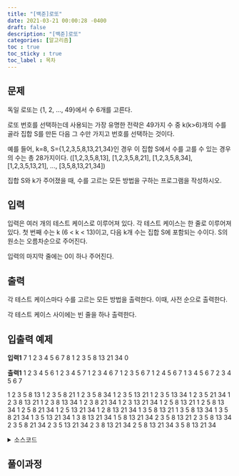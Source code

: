 ```yaml
---
title: "[백준]로또"
date: 2021-03-21 00:00:28 -0400
draft: false
description: "[백준]로또"
categories: [알고리즘]
toc : true
toc_sticky : true
toc_label : 목차
---
```


## 문제

독일 로또는 {1, 2, ..., 49}에서 수 6개를 고른다.

로또 번호를 선택하는데 사용되는 가장 유명한 전략은 49가지 수 중 k(k>6)개의 수를 골라 집합 S를 만든 다음 그 수만 가지고 번호를 선택하는 것이다.

예를 들어, k=8, S={1,2,3,5,8,13,21,34}인 경우 이 집합 S에서 수를 고를 수 있는 경우의 수는 총 28가지이다. ([1,2,3,5,8,13], [1,2,3,5,8,21], [1,2,3,5,8,34], [1,2,3,5,13,21], ..., [3,5,8,13,21,34])

집합 S와 k가 주어졌을 때, 수를 고르는 모든 방법을 구하는 프로그램을 작성하시오.

## 입력

입력은 여러 개의 테스트 케이스로 이루어져 있다. 각 테스트 케이스는 한 줄로 이루어져 있다. 첫 번째 수는 k (6 < k < 13)이고, 다음 k개 수는 집합 S에 포함되는 수이다. S의 원소는 오름차순으로 주어진다.

입력의 마지막 줄에는 0이 하나 주어진다. 

## 출력

각 테스트 케이스마다 수를 고르는 모든 방법을 출력한다. 이때, 사전 순으로 출력한다.

각 테스트 케이스 사이에는 빈 줄을 하나 출력한다.

## 입출력 예제

**입력1**
7 1 2 3 4 5 6 7
8 1 2 3 5 8 13 21 34
0

**출력1**
1 2 3 4 5 6
1 2 3 4 5 7
1 2 3 4 6 7
1 2 3 5 6 7
1 2 4 5 6 7
1 3 4 5 6 7
2 3 4 5 6 7

1 2 3 5 8 13
1 2 3 5 8 21
1 2 3 5 8 34
1 2 3 5 13 21
1 2 3 5 13 34
1 2 3 5 21 34
1 2 3 8 13 21
1 2 3 8 13 34
1 2 3 8 21 34
1 2 3 13 21 34
1 2 5 8 13 21
1 2 5 8 13 34
1 2 5 8 21 34
1 2 5 13 21 34
1 2 8 13 21 34
1 3 5 8 13 21
1 3 5 8 13 34
1 3 5 8 21 34
1 3 5 13 21 34
1 3 8 13 21 34
1 5 8 13 21 34
2 3 5 8 13 21
2 3 5 8 13 34
2 3 5 8 21 34
2 3 5 13 21 34
2 3 8 13 21 34
2 5 8 13 21 34
3 5 8 13 21 34

<details>
<summary>소스코드</summary>
<div markdown="1">

```java

import java.util.Scanner;

public class Main {

	public static void main(String[] args) {
		Scanner scan = new Scanner(System.in);
		while(true) {
			int k = scan.nextInt();
			if(k==0) break;
			else {
				int[] arr = new int[k];
				boolean[] flagarr = new boolean[k];
				for(int i=0;i<k;i++) {
					arr[i]=scan.nextInt();
				}
				choose(arr,flagarr,6,0);
			}            
			System.out.println();
		}
	}
	public static void choose(int[] arr, boolean[] flagarr,int count, int index) {
		if(count==0) {
            int temp=0;
			for(int j=0;j<arr.length;j++) {
				if(flagarr[j]) {
                    temp++;
					if(temp<6)System.out.print(arr[j]+" ");
                    else if(temp==6) System.out.print(arr[j]);
				}
			}
			System.out.println();
		}else {
			for(int i=index;i<arr.length;i++) {
				flagarr[i]=true;
				choose(arr,flagarr,count-1,i+1);
				flagarr[i]=false;
			}
		}
	}

}

```
</div>
</details>

## 풀이과정
